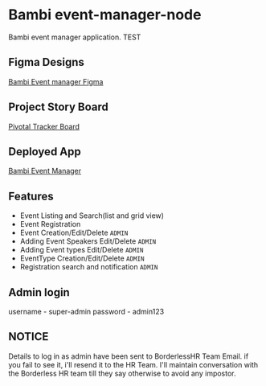 # Bambi event-manager-node

Bambi event manager application. TEST

## Figma Designs

[Bambi Event manager Figma](https://www.figma.com/file/X5XqgYVFQ2q5S5Xvpsqfqt/Event-manager?node-id=0%3A1)

## Project Story Board

[Pivotal Tracker Board](https://www.pivotaltracker.com/n/projects/2486987)

## Deployed App

[Bambi Event Manager](https://event-manager-node.herokuapp.com/)

## Features

- Event Listing and Search(list and grid view)
- Event Registration
- Event Creation/Edit/Delete `ADMIN`
- Adding Event Speakers Edit/Delete `ADMIN`
- Adding Event types Edit/Delete `ADMIN`
- EventType Creation/Edit/Delete `ADMIN`
- Registration search and notification `ADMIN`

## Admin login 
  username - super-admin
  password - admin123

## NOTICE

Details to log in as admin have been sent to BorderlessHR Team Email.
if you fail to see it, i'll resend it to the HR Team. I'll maintain conversation with the Borderless HR team till they say otherwise to avoid any impostor.
